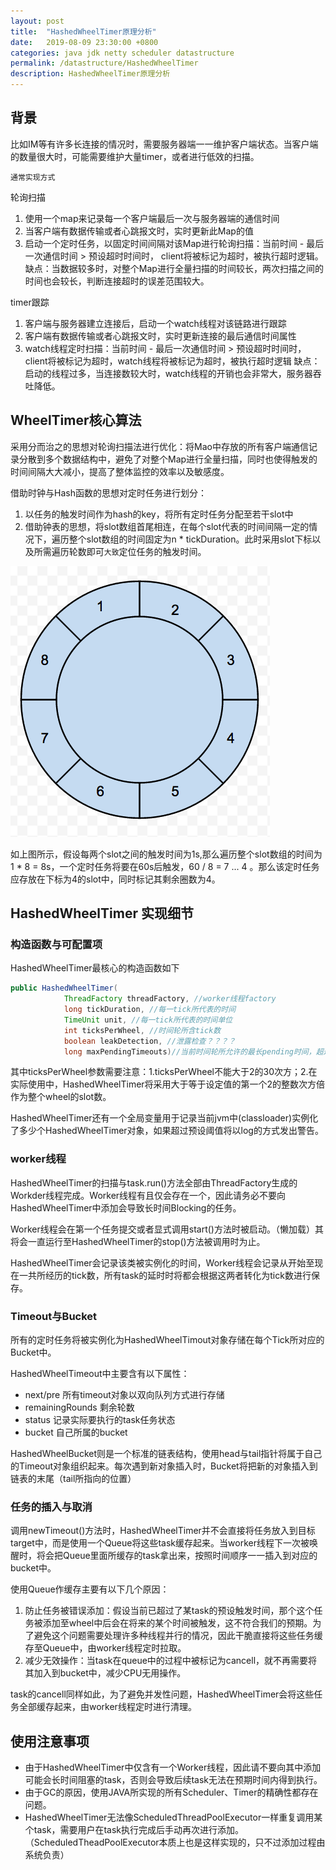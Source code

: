 ```yaml
---
layout: post
title:  "HashedWheelTimer原理分析"
date:   2019-08-09 23:30:00 +0800
categories: java jdk netty scheduler datastructure
permalink: /datastructure/HashedWheelTimer
description: HashedWheelTimer原理分析
---
```


## 背景

比如IM等有许多长连接的情况时，需要服务器端一一维护客户端状态。当客户端的数量很大时，可能需要维护大量timer，或者进行低效的扫描。

`通常实现方式`

轮询扫描
1. 使用一个map来记录每一个客户端最后一次与服务器端的通信时间
2. 当客户端有数据传输或者心跳报文时，实时更新此Map的值
3. 启动一个定时任务，以固定时间间隔对该Map进行轮询扫描：当前时间 - 最后一次通信时间 > 预设超时时间时， client将被标记为超时，被执行超时逻辑。
缺点：当数据较多时，对整个Map进行全量扫描的时间较长，两次扫描之间的时间也会较长，判断连接超时的误差范围较大。

timer跟踪
1. 客户端与服务器建立连接后，启动一个watch线程对该链路进行跟踪
2. 客户端有数据传输或者心跳报文时，实时更新连接的最后通信时间属性
3. watch线程定时扫描：当前时间 - 最后一次通信时间 > 预设超时时间时，client将被标记为超时，watch线程将被标记为超时，被执行超时逻辑
缺点：启动的线程过多，当连接数较大时，watch线程的开销也会非常大，服务器吞吐降低。

## WheelTimer核心算法
采用分而治之的思想对轮询扫描法进行优化：将Mao中存放的所有客户端通信记录分散到多个数据结构中，避免了对整个Map进行全量扫描，同时也使得触发的时间间隔大大减小，提高了整体监控的效率以及敏感度。

借助时钟与Hash函数的思想对定时任务进行划分：

1. 以任务的触发时间作为hash的key，将所有定时任务分配至若干slot中
2. 借助钟表的思想，将slot数组首尾相连，在每个slot代表的时间间隔一定的情况下，遍历整个slot数组的时间固定为n * tickDuration。此时采用slot下标以及所需遍历轮数即可`大致`定位任务的触发时间。

![wheelTimer](../resources/img/wheelTimer.png)

如上图所示，假设每两个slot之间的触发时间为1s,那么遍历整个slot数组的时间为1 * 8 = 8s，一个定时任务将要在60s后触发，60 / 8 = 7 ... 4 。那么该定时任务应存放在下标为4的slot中，同时标记其剩余圈数为4。

## HashedWheelTimer 实现细节

### 构造函数与可配置项
HashedWheelTimer最核心的构造函数如下
```java
public HashedWheelTimer(
            ThreadFactory threadFactory, //worker线程factory
            long tickDuration, //每一tick所代表的时间
            TimeUnit unit, //每一tick所代表的时间单位
            int ticksPerWheel, //时间轮所含tick数
            boolean leakDetection, //泄露检查？？？？
            long maxPendingTimeouts)//当前时间轮所允许的最长pending时间，超过该时间的task将被执行reject逻辑
```
其中ticksPerWheel参数需要注意：1.ticksPerWheel不能大于2的30次方；2.在实际使用中，HashedWheelTimer将采用大于等于设定值的第一个2的整数次方倍作为整个wheel的slot数。

HashedWheelTimer还有一个全局变量用于记录当前jvm中(classloader)实例化了多少个HashedWheelTimer对象，如果超过预设阈值将以log的方式发出警告。

### worker线程
HashedWheelTimer的扫描与task.run()方法全部由ThreadFactory生成的Workder线程完成。Worker线程有且仅会存在一个，因此请务必不要向HashedWheelTimer中添加会导致长时间Blocking的任务。

Worker线程会在第一个任务提交或者显式调用start()方法时被启动。（懒加载）其将会一直运行至HashedWheelTimer的stop()方法被调用时为止。

HashedWheelTimer会记录该类被实例化的时间，Worker线程会记录从开始至现在一共所经历的tick数，所有task的延时时将都会根据这两者转化为tick数进行保存。

### Timeout与Bucket
所有的定时任务将被实例化为HashedWheelTimout对象存储在每个Tick所对应的Bucket中。

HashedWheelTimeout中主要含有以下属性：

* next/pre 所有timeout对象以双向队列方式进行存储
* remainingRounds 剩余轮数
* status 记录实际要执行的task任务状态
* bucket 自己所属的bucket

HashedWheelBucket则是一个标准的链表结构，使用head与tail指针将属于自己的Timeout对象组织起来。每次遇到新对象插入时，Bucket将把新的对象插入到链表的末尾（tail所指向的位置）

### 任务的插入与取消
调用newTimeout()方法时，HashedWheelTimer并不会直接将任务放入到目标target中，而是使用一个Queue将这些task缓存起来。当worker线程下一次被唤醒时，将会把Queue里面所缓存的task拿出来，按照时间顺序一一插入到对应的bucket中。

使用Queue作缓存主要有以下几个原因：

1. 防止任务被错误添加：假设当前已超过了某task的预设触发时间，那个这个任务被添加至wheel中后会在将来的某个时间被触发，这不符合我们的预期。为了避免这个问题需要处理许多种线程并行的情况，因此干脆直接将这些任务缓存至Queue中，由worker线程定时拉取。
2. 减少无效操作：当task在queue中的过程中被标记为cancell，就不再需要将其加入到bucket中，减少CPU无用操作。

task的cancell同样如此，为了避免并发性问题，HashedWheelTimer会将这些任务全部缓存起来，由worker线程定时进行清理。

## 使用注意事项

* 由于HashedWheelTimer中仅含有一个Worker线程，因此请不要向其中添加可能会长时间阻塞的task，否则会导致后续task无法在预期时间内得到执行。
* 由于GC的原因，使用JAVA所实现的所有Scheduler、Timer的精确性都存在问题。
* HashedWheelTimer无法像ScheduledThreadPoolExecutor一样重复调用某个task，需要用户在task执行完成后手动再次进行添加。（ScheduledTheadPoolExecutor本质上也是这样实现的，只不过添加过程由系统负责）

